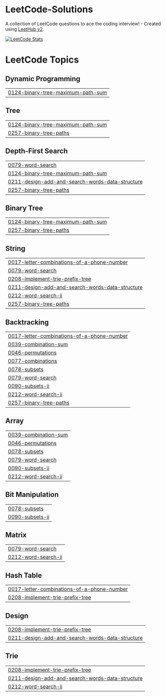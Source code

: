 # LeetCode-Solutions
A collection of LeetCode questions to ace the coding interview! - Created using [LeetHub v2](https://github.com/arunbhardwaj/LeetHub-2.0).

[![LeetCode Stats](https://leetcard.jacoblin.cool/Keen2Kode?theme=dark&ext=heatmap)](https://leetcode.com/Keen2Kode/)

<!---LeetCode Topics Start-->
# LeetCode Topics
## Dynamic Programming
|  |
| ------- |
| [0124-binary-tree-maximum-path-sum](https://github.com/Keen2Kode/LeetCode-Solutions/tree/master/0124-binary-tree-maximum-path-sum) |
## Tree
|  |
| ------- |
| [0124-binary-tree-maximum-path-sum](https://github.com/Keen2Kode/LeetCode-Solutions/tree/master/0124-binary-tree-maximum-path-sum) |
| [0257-binary-tree-paths](https://github.com/Keen2Kode/LeetCode-Solutions/tree/master/0257-binary-tree-paths) |
## Depth-First Search
|  |
| ------- |
| [0079-word-search](https://github.com/Keen2Kode/LeetCode-Solutions/tree/master/0079-word-search) |
| [0124-binary-tree-maximum-path-sum](https://github.com/Keen2Kode/LeetCode-Solutions/tree/master/0124-binary-tree-maximum-path-sum) |
| [0211-design-add-and-search-words-data-structure](https://github.com/Keen2Kode/LeetCode-Solutions/tree/master/0211-design-add-and-search-words-data-structure) |
| [0257-binary-tree-paths](https://github.com/Keen2Kode/LeetCode-Solutions/tree/master/0257-binary-tree-paths) |
## Binary Tree
|  |
| ------- |
| [0124-binary-tree-maximum-path-sum](https://github.com/Keen2Kode/LeetCode-Solutions/tree/master/0124-binary-tree-maximum-path-sum) |
| [0257-binary-tree-paths](https://github.com/Keen2Kode/LeetCode-Solutions/tree/master/0257-binary-tree-paths) |
## String
|  |
| ------- |
| [0017-letter-combinations-of-a-phone-number](https://github.com/Keen2Kode/LeetCode-Solutions/tree/master/0017-letter-combinations-of-a-phone-number) |
| [0079-word-search](https://github.com/Keen2Kode/LeetCode-Solutions/tree/master/0079-word-search) |
| [0208-implement-trie-prefix-tree](https://github.com/Keen2Kode/LeetCode-Solutions/tree/master/0208-implement-trie-prefix-tree) |
| [0211-design-add-and-search-words-data-structure](https://github.com/Keen2Kode/LeetCode-Solutions/tree/master/0211-design-add-and-search-words-data-structure) |
| [0212-word-search-ii](https://github.com/Keen2Kode/LeetCode-Solutions/tree/master/0212-word-search-ii) |
| [0257-binary-tree-paths](https://github.com/Keen2Kode/LeetCode-Solutions/tree/master/0257-binary-tree-paths) |
## Backtracking
|  |
| ------- |
| [0017-letter-combinations-of-a-phone-number](https://github.com/Keen2Kode/LeetCode-Solutions/tree/master/0017-letter-combinations-of-a-phone-number) |
| [0039-combination-sum](https://github.com/Keen2Kode/LeetCode-Solutions/tree/master/0039-combination-sum) |
| [0046-permutations](https://github.com/Keen2Kode/LeetCode-Solutions/tree/master/0046-permutations) |
| [0077-combinations](https://github.com/Keen2Kode/LeetCode-Solutions/tree/master/0077-combinations) |
| [0078-subsets](https://github.com/Keen2Kode/LeetCode-Solutions/tree/master/0078-subsets) |
| [0079-word-search](https://github.com/Keen2Kode/LeetCode-Solutions/tree/master/0079-word-search) |
| [0090-subsets-ii](https://github.com/Keen2Kode/LeetCode-Solutions/tree/master/0090-subsets-ii) |
| [0212-word-search-ii](https://github.com/Keen2Kode/LeetCode-Solutions/tree/master/0212-word-search-ii) |
| [0257-binary-tree-paths](https://github.com/Keen2Kode/LeetCode-Solutions/tree/master/0257-binary-tree-paths) |
## Array
|  |
| ------- |
| [0039-combination-sum](https://github.com/Keen2Kode/LeetCode-Solutions/tree/master/0039-combination-sum) |
| [0046-permutations](https://github.com/Keen2Kode/LeetCode-Solutions/tree/master/0046-permutations) |
| [0078-subsets](https://github.com/Keen2Kode/LeetCode-Solutions/tree/master/0078-subsets) |
| [0079-word-search](https://github.com/Keen2Kode/LeetCode-Solutions/tree/master/0079-word-search) |
| [0090-subsets-ii](https://github.com/Keen2Kode/LeetCode-Solutions/tree/master/0090-subsets-ii) |
| [0212-word-search-ii](https://github.com/Keen2Kode/LeetCode-Solutions/tree/master/0212-word-search-ii) |
## Bit Manipulation
|  |
| ------- |
| [0078-subsets](https://github.com/Keen2Kode/LeetCode-Solutions/tree/master/0078-subsets) |
| [0090-subsets-ii](https://github.com/Keen2Kode/LeetCode-Solutions/tree/master/0090-subsets-ii) |
## Matrix
|  |
| ------- |
| [0079-word-search](https://github.com/Keen2Kode/LeetCode-Solutions/tree/master/0079-word-search) |
| [0212-word-search-ii](https://github.com/Keen2Kode/LeetCode-Solutions/tree/master/0212-word-search-ii) |
## Hash Table
|  |
| ------- |
| [0017-letter-combinations-of-a-phone-number](https://github.com/Keen2Kode/LeetCode-Solutions/tree/master/0017-letter-combinations-of-a-phone-number) |
| [0208-implement-trie-prefix-tree](https://github.com/Keen2Kode/LeetCode-Solutions/tree/master/0208-implement-trie-prefix-tree) |
## Design
|  |
| ------- |
| [0208-implement-trie-prefix-tree](https://github.com/Keen2Kode/LeetCode-Solutions/tree/master/0208-implement-trie-prefix-tree) |
| [0211-design-add-and-search-words-data-structure](https://github.com/Keen2Kode/LeetCode-Solutions/tree/master/0211-design-add-and-search-words-data-structure) |
## Trie
|  |
| ------- |
| [0208-implement-trie-prefix-tree](https://github.com/Keen2Kode/LeetCode-Solutions/tree/master/0208-implement-trie-prefix-tree) |
| [0211-design-add-and-search-words-data-structure](https://github.com/Keen2Kode/LeetCode-Solutions/tree/master/0211-design-add-and-search-words-data-structure) |
| [0212-word-search-ii](https://github.com/Keen2Kode/LeetCode-Solutions/tree/master/0212-word-search-ii) |
<!---LeetCode Topics End-->
